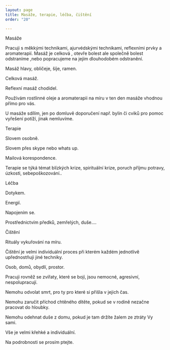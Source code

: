 ```yaml
---
layout: page
title: Masáže, terapie, léčba, čištění
order: "20"

---
```

Masáže

Pracuji s měkkými technikami, ajurvédskými technikami, reflexními prvky a aromaterapií. Masáž je celková , otevře bolest ale společně bolest odstraníme ,nebo popracujeme na jejím dlouhodobém odstranění.

Masáž hlavy, obličeje, šíje, ramen.

Celková masáž.

Reflexní masáž chodidel.

Používám rostlinné oleje a aromaterapii na míru v ten den masáže vhodnou přímo pro vás.

U masáže sdílím, jen po domluvě doporučení např. bylin či cviků pro pomoc vyřešení potíží, jinak nemluvíme.

Terapie

Slovem osobně.

Slovem přes skype nebo whats up.

Mailová korespondence.

Terapie se týká témat blízkých krize, spirituální krize, poruch příjmu potravy, úzkosti, sebepoškozování..

Léčba

Dotykem.

Energií.

Napojením se.

Prostřednictvím předků, zemřelých, duše....

Čištění

Rituály vykuřování na míru.

Čištění je velmi individuální proces při kterém každém jednotlivě upřednostňuji jiné techniky.

Osob, domů, obydlí, prostor.

Pracuji rovněž se zvířaty, které se bojí, jsou nemocné, agresivní, nespolupracují.

Nemohu odvolat smrt, pro ty pro které si přišla v jejich čas.

Nemohu zaručit příchod chtěného dítěte, pokud se v rodině nezačne pracovat do hloubky.

Nemohu odehnat duše z domu, pokud je tam držíte žalem ze ztráty Vy sami.

Vše je velmi křehké a individuální.

Na podrobnosti se prosím ptejte.